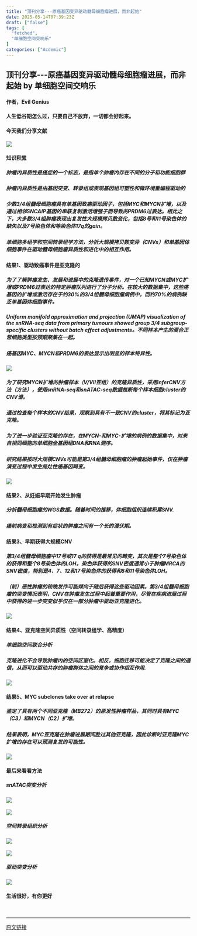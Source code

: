 ```yaml
---
title: "顶刊分享---原癌基因变异驱动髓母细胞瘤进展，而非起始"
date: 2025-05-14T07:39:23Z
draft: ["false"]
tags: [
  "fetched",
  "单细胞空间交响乐"
]
categories: ["Acdemic"]
---
```

顶刊分享---原癌基因变异驱动髓母细胞瘤进展，而非起始 by 单细胞空间交响乐
------
<div><h4 data-line="0" data-pm-slice="0 0 []"><span leaf="">作者，Evil Genius</span></h4><h4 data-line="2"><span leaf="">人生低谷期怎么过，只要自己不放弃，一切都会好起来。</span></h4><h4 data-line="4"><span leaf="">今天我们分享文献</span></h4><section nodeleaf=""><img data-imgfileid="100012684" data-src="https://mmbiz.qpic.cn/mmbiz_jpg/srXAibe95Mmmu4zBtVS0JVzwupDaD7Be5oia4x38rks7Cou5a7Am5WGkIVt5KWUeopZGzkR5kk9BzzNap6tmD5lA/640?wx_fmt=other&amp;from=appmsg" data-type="other" src="https://mmbiz.qpic.cn/mmbiz_jpg/srXAibe95Mmmu4zBtVS0JVzwupDaD7Be5oia4x38rks7Cou5a7Am5WGkIVt5KWUeopZGzkR5kk9BzzNap6tmD5lA/640?wx_fmt=other&amp;from=appmsg"></section><h4 data-line="7"><span leaf="">知识积累</span></h4><h5 data-line="8"><span leaf=""><span textstyle="">肿瘤内异质性是癌症的一个标志，是指单个肿瘤内存在不同的分子和功能细胞群</span></span></h5><h5 data-line="9"><span leaf=""><span textstyle="">肿瘤内异质性是由基因突变、转录组或表观基因组可塑性和微环境重编程驱动的</span></span></h5><h5 data-line="10"><span leaf="">少数3/4组髓母细胞瘤具有单基因致癌驱动因子，包括MYC和MYCN扩增，以及通过相邻SNCAIP基因的串联复制激活增强子而导致的PRDM6过表达。相比之下，大多数3/4组肿瘤表现出复发性大规模拷贝数变化，包括8号和11号染色体的缺失以及7号染色体和等染色体17q的gain。</span></h5><h5 data-line="11"><span leaf=""><span textstyle="">单细胞多组学和空间转录组学方法，分析大规模拷贝数变异（CNVs）和单基因体细胞事件在驱动髓母细胞瘤异质性和进化中的相互作用。</span></span></h5><h4 data-line="13"><span leaf="">结果1、驱动致癌事件是亚克隆的</span></h4><h5 data-line="14"><span leaf="">为了了解肿瘤发生、发展和进展中的克隆遗传事件，对一个已知MYCN或MYC扩增或PRDM6过表达的特定肿瘤队列进行了分子分析。在较大的数据集中，这些癌基因的扩增或激活存在于约30%的3/4组髓母细胞瘤病例中，而约70%的病例缺乏单基因体细胞事件。</span></h5><h5 data-line="15"><span leaf="">Uniform manifold approximation and projection (UMAP) visualization of the snRNA-seq data from primary tumours showed group 3/4 subgroup-specific clusters without batch effect adjustments。不同样本产生的混合正常细胞类型按预期聚集在一起。</span></h5><h5 data-line="16"><span leaf="">癌基因MYC、MYCN和PRDM6的表达显示出明显的样本特异性。</span></h5><section nodeleaf=""><img data-imgfileid="100012685" data-src="https://mmbiz.qpic.cn/mmbiz_jpg/srXAibe95Mmmu4zBtVS0JVzwupDaD7Be5d8BOV3YpMAUmGMvDiczw3vC03AASAwHZvon5CKKJtBNcIycLI9mPQtA/640?wx_fmt=other&amp;from=appmsg" data-type="other" src="https://mmbiz.qpic.cn/mmbiz_jpg/srXAibe95Mmmu4zBtVS0JVzwupDaD7Be5d8BOV3YpMAUmGMvDiczw3vC03AASAwHZvon5CKKJtBNcIycLI9mPQtA/640?wx_fmt=other&amp;from=appmsg"></section><h5 data-line="18"><span leaf="">为了研究MYCN扩增的肿瘤样本（V/VII亚组）的克隆异质性，采用inferCNV方法（方法），使用snRNA-seq和snATAC-seq数据推断每个样本细胞cluster的CNV谱。</span></h5><h5 data-line="19"><span leaf="">通过检查每个样本的CNV结果，观察到具有不一致CNV的cluster，将其标记为亚克隆。</span></h5><h5 data-line="20"><span leaf="">为了进一步验证亚克隆的存在，在MYCN-和MYC-扩增的病例的数据集中，对来自相同细胞的单细胞全基因组DNA和RNA测序。</span></h5><h5 data-line="21"><span leaf="">研究结果按时大规模CNVs可能是第3/4组髓母细胞瘤的肿瘤起始事件，仅在肿瘤演变过程中发生局灶性癌基因畸变。</span></h5><section nodeleaf=""><img data-imgfileid="100012686" data-src="https://mmbiz.qpic.cn/mmbiz_jpg/srXAibe95Mmmu4zBtVS0JVzwupDaD7Be5ChMwAqYrPm7bvSodSNJ5SXMe2mIVHfOXdYDLlIM0h8VGyF5nia655iaQ/640?wx_fmt=other&amp;from=appmsg" data-type="other" src="https://mmbiz.qpic.cn/mmbiz_jpg/srXAibe95Mmmu4zBtVS0JVzwupDaD7Be5ChMwAqYrPm7bvSodSNJ5SXMe2mIVHfOXdYDLlIM0h8VGyF5nia655iaQ/640?wx_fmt=other&amp;from=appmsg"></section><h4 data-line="24"><span leaf="">结果2、从妊娠早期开始发生肿瘤</span></h4><h5 data-line="25"><span leaf="">分析髓母细胞瘤的WGS数据。随着时间的推移，体细胞组织连续积累SNV.</span></h5><h5 data-line="26"><span leaf="">癌前病变和检测到有症状的肿瘤之间有一个长的潜伏期。</span></h5><h4 data-line="27"><span leaf="">结果3、<span textstyle="">早期获得大规模CNV</span></span></h4><h5 data-line="28"><span leaf="">第3/4组髓母细胞瘤中17号或17 q的获得是最常见的畸变，其次是整个7号染色体的获得和整个8号染色体的LOH。染色体获得的SNV密度通常小于肿瘤MRCA的SNV密度，特别是4、7、12和17号染色体的获得和8和11号染色体LOH。</span></h5><h5 data-line="29"><span leaf="">（前）恶性肿瘤的较晚发作可能倾向于随后获得这些驱动因素。第3/4组髓母细胞瘤的突变情况表明，CNV在肿瘤发生过程中起着重要作用，尽管在疾病进展过程中获得的进一步突变似乎仅在一部分肿瘤中驱动亚克隆进化。</span></h5><section nodeleaf=""><img data-imgfileid="100012683" data-src="https://mmbiz.qpic.cn/mmbiz_jpg/srXAibe95Mmmu4zBtVS0JVzwupDaD7Be5BfkK5EJTyiaef0KFCOyxQ0LuQfRoXHVtuS71sjDLGE1567HwwFccXHA/640?wx_fmt=other&amp;from=appmsg" data-type="other" src="https://mmbiz.qpic.cn/mmbiz_jpg/srXAibe95Mmmu4zBtVS0JVzwupDaD7Be5BfkK5EJTyiaef0KFCOyxQ0LuQfRoXHVtuS71sjDLGE1567HwwFccXHA/640?wx_fmt=other&amp;from=appmsg"></section><h4 data-line="32"><span leaf="">结果4、亚克隆空间异质性（空间转录组学、高精度）</span></h4><h5 data-line="33"><span leaf="">单细胞空间联合分析</span></h5><h5 data-line="34"><span leaf="">克隆进化不会导致肿瘤内的空间区室化。相反，细胞迁移可能决定了克隆之间的通信，从而可以驱动共存的肿瘤群体之间的竞争或协作相互作用.</span></h5><section nodeleaf=""><img data-imgfileid="100012687" data-src="https://mmbiz.qpic.cn/mmbiz_jpg/srXAibe95Mmmu4zBtVS0JVzwupDaD7Be5ZFGbd9FmSibDZqHPWbdCgs0gW4s96XnNxxn9ibYvdZ44QLvbM92tJuMA/640?wx_fmt=other&amp;from=appmsg" data-type="other" src="https://mmbiz.qpic.cn/mmbiz_jpg/srXAibe95Mmmu4zBtVS0JVzwupDaD7Be5ZFGbd9FmSibDZqHPWbdCgs0gW4s96XnNxxn9ibYvdZ44QLvbM92tJuMA/640?wx_fmt=other&amp;from=appmsg"></section><h4 data-line="37"><span leaf="">结果5、MYC subclones take over at relapse</span></h4><h5 data-line="38"><span leaf="">鉴定了具有两个不同亚克隆（MB272）的原发性肿瘤样品，其同时具有MYC（C3）和MYCN（C2）扩增。</span></h5><h5 data-line="39"><span leaf="">结果表明，MYC亚克隆在肿瘤进展期间胜过其他亚克隆，因此诊断时亚克隆MYC扩增的存在可以预测复发的可能性。</span></h5><section nodeleaf=""><img data-imgfileid="100012691" data-src="https://mmbiz.qpic.cn/mmbiz_jpg/srXAibe95Mmmu4zBtVS0JVzwupDaD7Be5OERicia5O63IwN0cFHyZVBofibu80eibxicnMpewWQW95Ric1C2LvJ1Oic8CQ/640?wx_fmt=other&amp;from=appmsg" data-type="other" src="https://mmbiz.qpic.cn/mmbiz_jpg/srXAibe95Mmmu4zBtVS0JVzwupDaD7Be5OERicia5O63IwN0cFHyZVBofibu80eibxicnMpewWQW95Ric1C2LvJ1Oic8CQ/640?wx_fmt=other&amp;from=appmsg"></section><h4 data-line="42"><span leaf="">最后来看看方法</span></h4><h5 data-line="43"><span leaf=""><span textstyle="">snATAC突变分析</span></span></h5><section nodeleaf=""><img data-imgfileid="100012688" data-src="https://mmbiz.qpic.cn/mmbiz_jpg/srXAibe95Mmmu4zBtVS0JVzwupDaD7Be5pCCWOx7Bayh8dDmSRop0pQtAj83Oq0zH3C9Piay6o2xOPgZ7rCu8s3A/640?wx_fmt=other&amp;from=appmsg" data-type="other" src="https://mmbiz.qpic.cn/mmbiz_jpg/srXAibe95Mmmu4zBtVS0JVzwupDaD7Be5pCCWOx7Bayh8dDmSRop0pQtAj83Oq0zH3C9Piay6o2xOPgZ7rCu8s3A/640?wx_fmt=other&amp;from=appmsg"></section><section><br></section><section nodeleaf=""><img data-imgfileid="100012689" data-src="https://mmbiz.qpic.cn/mmbiz_jpg/srXAibe95Mmmu4zBtVS0JVzwupDaD7Be5l4CN13XyZrVdasf42iauIAM779eGc79GV5vX3YtR37Bd7GJoNtQBUQg/640?wx_fmt=other&amp;from=appmsg" data-type="other" src="https://mmbiz.qpic.cn/mmbiz_jpg/srXAibe95Mmmu4zBtVS0JVzwupDaD7Be5l4CN13XyZrVdasf42iauIAM779eGc79GV5vX3YtR37Bd7GJoNtQBUQg/640?wx_fmt=other&amp;from=appmsg"></section><h5 data-line="46"><span leaf="">空间转录组织分析</span></h5><section nodeleaf=""><img data-imgfileid="100012692" data-src="https://mmbiz.qpic.cn/mmbiz_jpg/srXAibe95Mmmu4zBtVS0JVzwupDaD7Be54icfmpVKYbTyIia2T32M09YHbGFTqjVKfFtpyicwib5AgqQGVFQ4aF8UEQ/640?wx_fmt=other&amp;from=appmsg" data-type="other" src="https://mmbiz.qpic.cn/mmbiz_jpg/srXAibe95Mmmu4zBtVS0JVzwupDaD7Be54icfmpVKYbTyIia2T32M09YHbGFTqjVKfFtpyicwib5AgqQGVFQ4aF8UEQ/640?wx_fmt=other&amp;from=appmsg"></section><section><br></section><section nodeleaf=""><img data-imgfileid="100012690" data-src="https://mmbiz.qpic.cn/mmbiz_jpg/srXAibe95Mmmu4zBtVS0JVzwupDaD7Be5n9mz4EWGAibm6Dd3JdWmdRT3W4tkYjx4cJR5PYnWI60Ey7T3ysdCiafQ/640?wx_fmt=other&amp;from=appmsg" data-type="other" src="https://mmbiz.qpic.cn/mmbiz_jpg/srXAibe95Mmmu4zBtVS0JVzwupDaD7Be5n9mz4EWGAibm6Dd3JdWmdRT3W4tkYjx4cJR5PYnWI60Ey7T3ysdCiafQ/640?wx_fmt=other&amp;from=appmsg"></section><h5 data-line="49"><span leaf="">驱动突变分析</span></h5><section nodeleaf=""><img data-imgfileid="100012694" data-src="https://mmbiz.qpic.cn/mmbiz_jpg/srXAibe95Mmmu4zBtVS0JVzwupDaD7Be5WYsomyC2ibaPM76ekOnkSoGs37GW79z1x1wz3mUO0kBsc01S698SCog/640?wx_fmt=other&amp;from=appmsg" data-type="other" src="https://mmbiz.qpic.cn/mmbiz_jpg/srXAibe95Mmmu4zBtVS0JVzwupDaD7Be5WYsomyC2ibaPM76ekOnkSoGs37GW79z1x1wz3mUO0kBsc01S698SCog/640?wx_fmt=other&amp;from=appmsg"></section><h4 data-line="52"><span leaf="">生活很好，有你更好</span></h4><section nodeleaf=""><mp-common-cpsad data-pluginname="mpcps" data-adtype="short-play" data-templateid="list" data-cpsversion="v120" data-goodssouce="1" data-showchangebtn="1" data-dramaid="854797" data-srcappid="wxa36aaf8a1395392c" data-playappid="wx9ec8d8c65874ec0d" data-planid="202504171327526087397" data-traceid="4071c051-6a9e-418f-bb43-1bd7b615871e854797" data-defaultpath="plugin-private%3A%2F%2Fwx94a6522b1d640c3b%2Fpages%2Fplaylet%2Fplaylet%3FdramaId%3D854797%26srcAppid%3Dwxa36aaf8a1395392c%26wxTicket%3DdGlja2V0MTE2NDU1NjExMTQzNzQ1NDk3NjE4MDkzNg"></mp-common-cpsad></section><section><span leaf=""><br></span></section><p><mp-style-type data-value="3"></mp-style-type></p></div>  
<hr>
<a href="https://mp.weixin.qq.com/s/TZf5Ct8DQilv-TDWw4xheA",target="_blank" rel="noopener noreferrer">原文链接</a>
